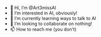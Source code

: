 - 👋 Hi, I’m @Art3missAI
- 👀 I’m interested in AI, obviously!
- 🌱 I’m currently learning ways to talk to AI
- 💞️ I’m looking to collaborate on nothing!
- 📫 How to reach me (you don't)

<!---
Art3missAI/Art3missAI is a ✨ special ✨ repository because its `README.md` (this file) appears on your GitHub profile.
You can click the Preview link to take a look at your changes.
--->
